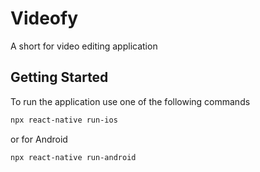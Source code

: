 # Videofy

A short for video editing application

## Getting Started

To run the application use one of the following commands

```bash
npx react-native run-ios
```

or for Android

```bash
npx react-native run-android
```
